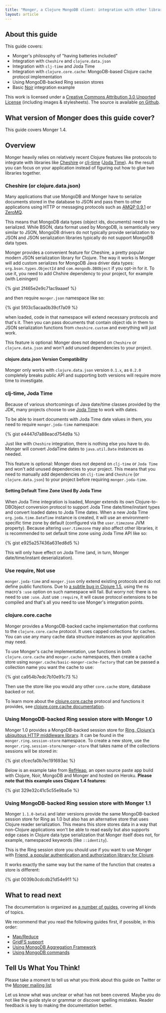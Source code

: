 ```yaml
---
title: "Monger, a Clojure MongoDB client: integration with other libraries | MongoDB library for Clojure"
layout: article
---
```


## About this guide

This guide covers:

 * Monger's philosophy of "having batteries included"
 * Integration with `Cheshire` and `clojure.data.json`
 * Integration with `clj-time` and Joda Time
 * Integration with `clojure.core.cache`: MongoDB-based Clojure cache protocol implementation
 * Using MongoDB-backed Ring session stores
 * Basic [Noir](http://webnoir.org) integration example


This work is licensed under a <a rel="license" href="http://creativecommons.org/licenses/by/3.0/">Creative Commons Attribution 3.0 Unported License</a> (including images & stylesheets). The source is available [on Github](https://github.com/clojurewerkz/monger.docs).


## What version of Monger does this guide cover?

This guide covers Monger 1.4.


## Overview

Monger heavily relies on relatively recent Clojure features like protocols to integrate with libraries like
[Cheshire](http://github.com/dakrone/cheshire) or [clj-time](https://github.com/seancorfield/clj-time) ([Joda Time](http://joda-time.sourceforge.net/)). As the result you can focus on your
application instead of figuring out how to glue two libraries together.


### Cheshire (or clojure.data.json)

Many applications that use MongoDB and Monger have to serialize documents stored in the database to JSON and pass
them to other applications using HTTP or messaging protocols such as [AMQP 0.9.1](www.rabbitmq.com/tutorials/amqp-concepts.html) or [ZeroMQ](http://zeromq.org).

This means that MongoDB data types (object ids, documents) need to be serialized. While BSON, data format used by
MongoDB, is semantically very similar to JSON, MongoDB drivers do not typically provide serialization to JSON
and JSON serialization libraries typically do not support MongoDB data types.

Monger provides a convenient feature for Cheshire, a pretty popular modern JSON serialization library
for Clojure. The way it works is Monger will add custom serializes for MongoDB Java
driver data types: `org.bson.types.ObjectId` and `com.mongodb.DBObject` if you opt-in for it.
To use it, you need to add Chshire dependency to your project, for example (with Leiningen)

{% gist 2f465e2e9c71ac9aaaef %}

and then require `monger.json` namespace like so:

{% gist 5f03c5acaa0b39cf7a09 %}

when loaded, code in that namespace will extend necessary protocols and that's it. Then you can pass documents
that contain object ids in them to JSON serialization functions from `cheshire.custom` and everything will
just work.

This feature is optional: Monger does not depend on `Cheshire` or `clojure.data.json` and won't add unused dependencies
to your project.

#### clojure.data.json Version Compatibility

Monger only works with `clojure.data.json` version `0.1.x`, as `0.2.0` completely breaks public API
and supporting both versions will require more time to investigate.



### clj-time, Joda Time

Because of various shortcomings of Java date/time classes provided by the JDK, many projects choose to use [Joda Time](http://joda-time.sourceforge.net/) to work with dates.

To be able to insert documents with Joda Time date values in them, you need to require `monger.joda-time` namespace:

{% gist e4447d7a88eacd754d9a %}

Just like with `Cheshire` integration, there is nothing else you have to do. Monger will convert
JodaTime dates to `java.util.Date` instances as needed.

This feature is optional: Monger does not depend on `clj-time` or
`Joda Time` and won't add unused dependencies to your project.  This
means that you need to manually add dependencies on `clj-time` and
`Cheshire` (or `clojure.data.json`) to your project before requiring
`monger.joda-time`.

#### Setting Default Time Zone Used By Joda Time

When Joda Time integration is loaded, Monger extends its own Clojure-to-DBObject conversion protocol to support Joda Time date/time/instant types
and convert loaded dates to Joda Time dates. When a new Joda Time `org.joda.time.DateTime` instance is created, it will use an environment-specific
time zone by default (configured via the `user.timezone` JVM property). Because altering `user.timezone` may also affect other libraries,
it is recommended to set default time zone using Joda Time API like so:

{% gist e925a257436a631ed8d5 %}

This will only have effect on Joda Time (and, in turn, Monger date/time/instant deserialization).


### Use require, Not use

`monger.joda-time` and `monger.json` only extend existing protocols and do not define public functions. Due to [a subtle bug in Clojure 1.5](http://dev.clojure.org/jira/browse/CLJ-1062),
using the ns macro's `:use` option on such namespace will fail. But worry not: there is no need to use `:use`. Just use `:require`, it will cause
protocol extensions to be compiled and that's all you need to use Monger's integration points.



### clojure.core.cache

Monger provides a MongoDB-backed cache implementation that conforms to the `clojure.core.cache` protocol.
It uses capped collections for caches. You can use any many cache data structure instances as your application
may need.

To use Monger's cache implementation, use functions in both `clojure.core.cache` and `monger.cache` namespaces, then create
a cache store using `monger.cache/basic-monger-cache-factory` that can be passed a collection name you want the cache to use:

{% gist ca954b7edc7b10e91c73 %}

Then use the store like you would any other `core.cache` store, database backed or not.

To learn more about the [clojure.core.cache](https://github.com/clojure/core.cache) protocol and functions it provides,
see [clojure.core.cache documentation](https://github.com/clojure/core.cache/wiki).



### Using MongoDB-backed Ring session store with Monger 1.0

Monger 1.0 provides a MongoDB-backed session store for [Ring, Clojure's ubiquitous HTTP middleware library](https://github.com/ring-clojure/ring). It can be found in the
`monger.ring.session-store` namespace. To create a new store, use the `monger.ring.session-store/monger-store` that takes name of the collections
sessions will be stored in:

{% gist cfcecfa0b7ec191693ac %}

Below is an example take from [RefHeap](https://github.com/Raynes/refheap), an open source paste app build with Clojure, Noir, MongoDB and Monger and hosted on Heroku.
**Please note that this example uses Clojure 1.4 features**:

{% gist 329e32c41c5c55e9ba5e %}


### Using MongoDB-backed Ring session store with Monger 1.1

Monger `1.1.0-beta1` and later versions provide the same MongoDB-backed session store for Ring as 1.0 but also has an alternative store that uses Clojure reader serialization.
This means this store stores data in a way that non-Clojure applications won't be able to read easily but also supports edge cases in Clojure
data type serialization that Monger itself does not, for example, namespaced keywords (like `::identity`).

This is the Ring session store you should use if you want to use Monger with [Friend, a popular authentication and authorization library for Clojure](https://github.com/cemerick/friend/).


It works exactly the same way but the name of the function that creates a store is different:

{% gist 0039b3cdcdb21d54e911 %}




## What to read next

The documentation is organized as [a number of guides](/articles/guides.html), covering all kinds of topics.

We recommend that you read the following guides first, if possible, in this order:

 * [Map/Reduce](/articles/mapreduce.html)
 * [GridFS support](/articles/gridfs.html)
 * [Using MongoDB Aggregation Framework](/articles/aggregation.html)
 * [Using MongoDB commands](/articles/commands.html)


## Tell Us What You Think!

Please take a moment to tell us what you think about this guide on Twitter or the [Monger mailing list](https://groups.google.com/forum/#!forum/clojure-mongodb)

Let us know what was unclear or what has not been covered. Maybe you do not like the guide style or grammar or discover spelling mistakes. Reader feedback is key to making the documentation better.
